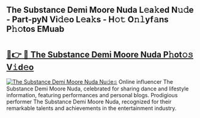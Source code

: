 ## The Substance Demi Moore Nuda L𝚎a𝚔ed N𝚞𝚍e - Part-pyN Vi𝚍𝚎o L𝚎a𝚔s - H𝚘𝚝 O𝚗𝚕yf𝚊ns P𝚑𝚘tos EMuab

# <h2><a href="http://kf7xx6.oniu.top/?m=The+Substance+Demi+Moore+Nuda">🔗👉 🔴 The Substance Demi Moore Nuda P𝚑ot𝚘𝚜 V𝚒d𝚎o</a></h2>

[![The Substance Demi Moore Nuda Nu𝚍e𝚜](https://i.imgur.com/0qMVB7G.gif)](http://kf7xx6.oniu.top/?m=The+Substance+Demi+Moore+Nuda)
Online influencer The Substance Demi Moore Nuda, celebrated for sharing dance and lifestyle information, featuring performances and personal blogs. Prodigious performer The Substance Demi Moore Nuda, recognized for their remarkable talents and achievements in the entertainment industry.  
